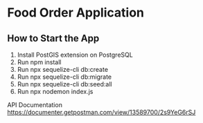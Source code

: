 # Food Order Application

## How to Start the App

1. Install PostGIS extension on PostgreSQL 
2. Run npm install
3. Run npx sequelize-cli db:create
4. Run npx sequelize-cli db:migrate
5. Run npx sequelize-cli db:seed:all
6. Run npx nodemon index.js

API Documentation
https://documenter.getpostman.com/view/13589700/2s9YeG6rSJ
